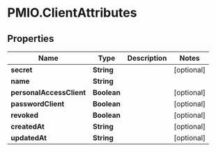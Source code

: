 # PMIO.ClientAttributes

## Properties
Name | Type | Description | Notes
------------ | ------------- | ------------- | -------------
**secret** | **String** |  | [optional] 
**name** | **String** |  | 
**personalAccessClient** | **Boolean** |  | [optional] 
**passwordClient** | **Boolean** |  | [optional] 
**revoked** | **Boolean** |  | [optional] 
**createdAt** | **String** |  | [optional] 
**updatedAt** | **String** |  | [optional] 


